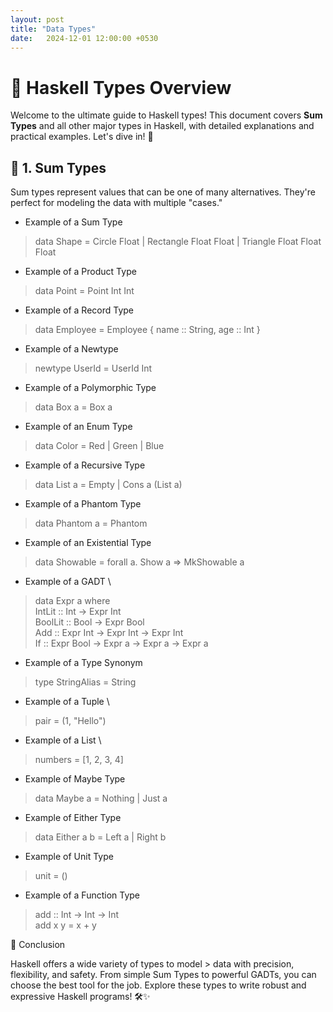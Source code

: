 ```yaml
---
layout: post
title: "Data Types"
date:   2024-12-01 12:00:00 +0530
---
```


# 🚀 **Haskell Types Overview**

Welcome to the ultimate guide to Haskell types! 
This document covers **Sum Types** and all other major types in Haskell, with detailed explanations and practical examples. 
Let's dive in! 🚀


## 📖 **1. Sum Types**
Sum types represent values that can be one of many alternatives. 
They're perfect for modeling the data with multiple "cases."


- Example of a Sum Type
> data Shape = 
        Circle Float 
    |   Rectangle Float Float 
    |   Triangle Float Float Float


-  Example of a Product Type
> data Point = Point Int Int



-  Example of a Record Type
> data Employee = Employee { name :: String, age :: Int }


-  Example of a Newtype
> newtype UserId = UserId Int



-  Example of a Polymorphic Type
> data Box a = Box a



-  Example of an Enum Type
> data Color = 
        Red
    |   Green 
    |   Blue



-  Example of a Recursive Type
> data List a = 
        Empty 
    |   Cons a (List a)



-  Example of a Phantom Type
> data Phantom a = Phantom



-  Example of an Existential Type
> data Showable = forall a. Show a => MkShowable a


-  Example of a GADT \      
> data Expr a where \
  IntLit :: Int -> Expr Int \
  BoolLit :: Bool -> Expr Bool \
  Add :: Expr Int -> Expr Int -> Expr Int \
  If :: Expr Bool -> Expr a -> Expr a -> Expr a



-  Example of a Type Synonym
> type StringAlias = String



-  Example of a Tuple \
> pair = (1, "Hello")



-  Example of a List \
> numbers = [1, 2, 3, 4]



-  Example of Maybe Type
> data Maybe a = 
        Nothing
    |   Just a


-  Example of Either Type
> data Either a b = 
        Left a
    |   Right b


-  Example of Unit Type
> unit = ()

-  Example of a Function Type
> add :: Int -> Int -> Int \
> add x y = x + y



🔑 Conclusion

Haskell offers a wide variety of types to model > data with precision, flexibility, and safety. 
From simple Sum Types to powerful GADTs, you can choose the best tool for the job. 
Explore these types to write robust and expressive Haskell programs! 🛠️✨






